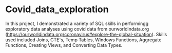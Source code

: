 # Covid_data_exploration

In this project, I demonstrated a variety of SQL skills in performingg exploratory data analyses using covid data from ourworldindata.org (https://ourworldindata.org/coronavirus#explore-the-global-situation). Skills used included Joins, CTE's, Temp Tables, Windows Functions, Aggregate Functions, Creating Views, and Converting Data Types.
